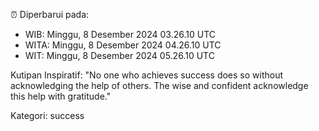 ⏰ Diperbarui pada:
- WIB: Minggu, 8 Desember 2024 03.26.10 UTC
- WITA: Minggu, 8 Desember 2024 04.26.10 UTC
- WIT: Minggu, 8 Desember 2024 05.26.10 UTC

Kutipan Inspiratif:
"No one who achieves success does so without acknowledging the help of others. The wise and confident acknowledge this help with gratitude."


Kategori: success

